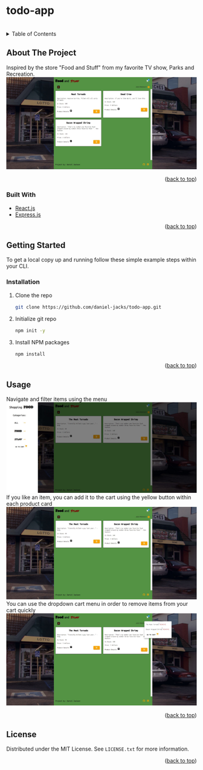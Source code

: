 # todo-app
<br />
<!-- TABLE OF CONTENTS -->
<details>
  <summary>Table of Contents</summary>
  <ol>
    <li>
      <a href="#about-the-project">About The Project</a>
      <ul>
        <li><a href="#built-with">Built With</a></li>
      </ul>
    </li>
    <li>
      <a href="#getting-started">Getting Started</a>
      <ul>
        <li><a href="#prerequisites">Prerequisites</a></li>
        <li><a href="#installation">Installation</a></li>
      </ul>
    </li>
    <li><a href="#usage">Usage</a></li>
    <li><a href="#roadmap">Roadmap</a></li>
    <li><a href="#contributing">Contributing</a></li>
    <li><a href="#license">License</a></li>
    <li><a href="#contact">Contact</a></li>
    <li><a href="#acknowledgments">Acknowledgments</a></li>
  </ol>
</details>



<!-- ABOUT THE PROJECT -->
## About The Project

Inspired by the store "Food and Stuff" from my favorite TV show, Parks and Recreation.
![Landing Page Screen Shot](./src/img/products-FnS.jpg)

<p align="right">(<a href="#top">back to top</a>)</p>

### Built With

* [React.js](https://reactjs.org/)
* [Express.js](https://expressjs.com/)

<p align="right">(<a href="#top">back to top</a>)</p>

## Getting Started

To get a local copy up and running follow these simple example steps within your CLI.

### Installation

1. Clone the repo
   ```sh
   git clone https://github.com/daniel-jacks/todo-app.git
   ```
3. Initialize git repo
   ```sh
   npm init -y
   ```
2. Install NPM packages
   ```sh
   npm install
   ```

<p align="right">(<a href="#top">back to top</a>)</p>

<!-- USAGE EXAMPLES -->
## Usage

Navigate and filter items using the menu
![drawer](./src/img/drawer-FnS.jpg)<br />
If you like an item, you can add it to the cart using the yellow button within each product card
![add items](./src/img/Food-FnS.jpg)<br />
You can use the dropdown cart menu in order to remove items from your cart quickly
![cart menu](./src/img/cartMenu-FnS.jpg)<br />

<p align="right">(<a href="#top">back to top</a>)</p>

<!-- LICENSE -->
## License

Distributed under the MIT License. See `LICENSE.txt` for more information.

<p align="right">(<a href="#top">back to top</a>)</p>